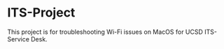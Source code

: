 # ITS-Project

This project is for troubleshooting Wi-Fi issues on MacOS for UCSD ITS-Service Desk. 
